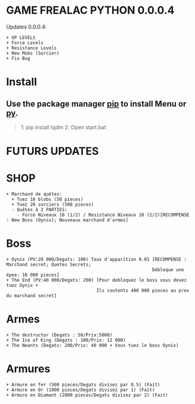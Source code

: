 # GAME FREALAC PYTHON 0.0.0.4
Updates 0.0.0.4:
```
+ XP LEVELS
+ Force Levels
+ Resistance Levels
+ New Mobs (Sorcier)
+ Fix Bug
```

# Install 

## Use the package manager [pip](https://pip.pypa.io/en/stable/) to install Menu or [py](https://www.python.org/downloads/).

> 1: pip install tqdm
> 2: Open start.bat



# FUTURS UPDATES
# SHOP
```
+ Marchand de quêtes:
  + Tuez 10 blobs (50 pieces)
  + Tuez 20 sorciers (500 pieces)
  - Quêtes à 2 PARTIES:
    - Force Niveaux 10 (1/2) / Resistance Niveaux 10 (2/2)[RECOMPENSE : New Boss (Oynix); Nouveaux marchand d'armes]
```
# Boss
```
+ Oynix (PV:20 000/Degats: 100) Taux d'apparition 0.01 [RECOMPENSE : Marchand secret; Quetes Secrets; 
                                                       Débloque une épee; 10 000 pieces]
+ The End (PV:40 000/Degats: 200) [Pour debloquez le boss vous devez tuez Oynix + 
                                  Ils coutents 400 000 pieces au pres du marchand secret]
```
# Armes
```
+ The destructor (Degats : 50/Prix:5000)
+ The Ice of King (Degats : 100/Prix: 12 000)
+ The Neants (Degats: 200/Prix: 40 000 + Vous tuez le boss Oynix)
```
# Armures
```
+ Armure en fer (500 pieces/Degats divisez par 0.5) (Fait)
+ Armure en Or (1000 pieces/Degats divisez par 1) (Fait)
+ Armure en Diamant (2000 pieces/Degats divisez par 2) (Fait)
```
